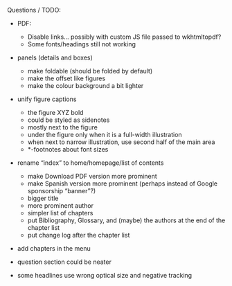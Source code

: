 Questions / TODO:

- PDF:
  - Disable links... possibly with custom JS file passed to wkhtmltopdf?
  - Some fonts/headings still not working


- panels (details and boxes)
  - make foldable (should be folded by default)
  - make the offset like figures
  - make the colour background a bit lighter
- unify figure captions
  - the figure XYZ bold
  - could be styled as sidenotes
  - mostly next to the figure
  - under the figure only when it is a full-width illustration
  - when next to narrow illustration, use second half of the main area
  - *-footnotes about font sizes

- rename “index” to home/homepage/list of contents
  - make Download PDF version more prominent
  - make Spanish version more prominent (perhaps instead of Google sponsorship “banner”?)
  - bigger title
  - more prominent author
  - simpler list of chapters
  - put Bibliography, Glossary, and (maybe) the authors at the end of the chapter list
  - put change log after the chapter list
- add chapters in the menu
- question section could be neater
- some headlines use wrong optical size and negative tracking


